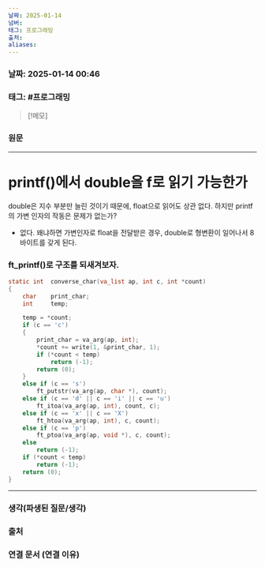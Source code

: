 ```yaml
---
날짜: 2025-01-14
넘버: 
태그: 프로그래밍
출처: 
aliases:
---
```

### 날짜:  2025-01-14 00:46

### 태그: #프로그래밍 

>[!메모]
>

### 원문
---
# printf()에서 double을 f로 읽기 가능한가
double은 지수 부분만 늘린 것이기 때문에, float으로 읽어도 상관 없다.
하지만 printf의 가변 인자의 작동은 문제가 없는가?
- 없다. 왜냐하면 가변인자로 float을 전달받은 경우, double로 형변환이 일어나서 8바이트를 갖게 된다.
### ft_printf()로 구조를 되새겨보자.
```c
static int	converse_char(va_list ap, int c, int *count)
{
	char	print_char;
	int		temp;

	temp = *count;
	if (c == 'c')
	{
		print_char = va_arg(ap, int);
		*count += write(1, &print_char, 1);
		if (*count < temp)
			return (-1);
		return (0);
	}
	else if (c == 's')
		ft_putstr(va_arg(ap, char *), count);
	else if (c == 'd' || c == 'i' || c == 'u')
		ft_itoa(va_arg(ap, int), count, c);
	else if (c == 'x' || c == 'X')
		ft_htoa(va_arg(ap, int), c, count);
	else if (c == 'p')
		ft_ptoa(va_arg(ap, void *), c, count);
	else
		return (-1);
	if (*count < temp)
		return (-1);
	return (0);
}
```


---
### 생각(파생된 질문/생각)

### 출처

### 연결 문서 (연결 이유)
